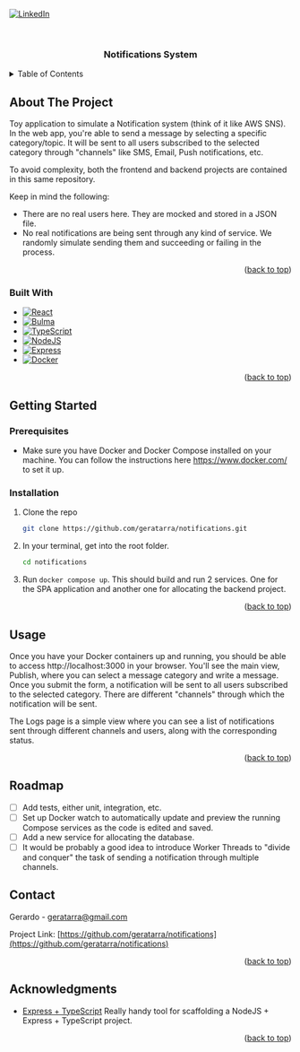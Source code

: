 <!-- Improved compatibility of back to top link: See: https://github.com/othneildrew/Best-README-Template/pull/73 -->
<a name="readme-top"></a>

[![LinkedIn][linkedin-shield]][linkedin-url]

<!-- PROJECT LOGO -->
<br />
<div align="center">
  <h3 align="center">Notifications System</h3>
</div>


<!-- TABLE OF CONTENTS -->
<details>
  <summary>Table of Contents</summary>
  <ol>
    <li>
      <a href="#about-the-project">About The Project</a>
      <ul>
        <li><a href="#built-with">Built With</a></li>
      </ul>
    </li>
    <li>
      <a href="#getting-started">Getting Started</a>
      <ul>
        <li><a href="#prerequisites">Prerequisites</a></li>
        <li><a href="#installation">Installation</a></li>
      </ul>
    </li>
    <li><a href="#usage">Usage</a></li>
    <li><a href="#roadmap">Roadmap</a></li>
    <li><a href="#contact">Contact</a></li>
    <li><a href="#acknowledgments">Acknowledgments</a></li>
  </ol>
</details>


<!-- ABOUT THE PROJECT -->
## About The Project

Toy application to simulate a Notification system (think of it like AWS SNS). In the web app, you're able to send a message by selecting a specific category/topic. It will be sent to all users subscribed to the selected category through "channels" like SMS, Email, Push notifications, etc.

To avoid complexity, both the frontend and backend projects are contained in this same repository.

Keep in mind the following:

- There are no real users here. They are mocked and stored in a JSON file.
- No real notifications are being sent through any kind of service. We randomly simulate sending them and succeeding or failing in the process.

<p align="right">(<a href="#readme-top">back to top</a>)</p>


### Built With

* [![React][React.js]][React-url]
* [![Bulma][Bulma.css]][Bulma-url]
* [![TypeScript][TypeScript-badge]][TypeScript-url]
* [![NodeJS][NodeJS-badge]][NodeJS-url]
* [![Express][Express-badge]][Express-url]
* [![Docker][Docker-badge]][Docker-url]


<p align="right">(<a href="#readme-top">back to top</a>)</p>


<!-- GETTING STARTED -->
## Getting Started
### Prerequisites
- Make sure you have Docker and Docker Compose installed on your machine. You can follow the instructions here https://www.docker.com/ to set it up.

### Installation

1. Clone the repo
   ```sh
   git clone https://github.com/geratarra/notifications.git
   ```
2. In your terminal, get into the root folder.
   ```sh
   cd notifications
   ```
3. Run `docker compose up`. This should build and run 2 services. One for the SPA application and another one for allocating the backend project.


<p align="right">(<a href="#readme-top">back to top</a>)</p>



<!-- USAGE EXAMPLES -->
## Usage
Once you have your Docker containers up and running, you should be able to access http://localhost:3000 in your browser. You'll see the main view, Publish, where you can select a message category and write a message. Once you submit the form, a notification will be sent to all users subscribed to the selected category. There are different "channels" through which the notification will be sent.

The Logs page is a simple view where you can see a list of notifications sent through different channels and users, along with the corresponding status.

<p align="right">(<a href="#readme-top">back to top</a>)</p>



<!-- ROADMAP -->
## Roadmap
- [ ] Add tests, either unit, integration, etc.
- [ ] Set up Docker watch to automatically update and preview the running Compose services as the code is edited and saved.
- [ ] Add a new service for allocating the database.
- [ ] It would be probably a good idea to introduce Worker Threads to "divide and conquer" the task of sending a notification through multiple channels.

<!-- CONTACT -->
## Contact

Gerardo  - geratarra@gmail.com

Project Link: [https://github.com/geratarra/notifications](https://github.com/geratarra/notifications)

<p align="right">(<a href="#readme-top">back to top</a>)</p>

<!-- ACKNOWLEDGMENTS -->
## Acknowledgments

* [Express + TypeScript](https://github.com/seanpmaxwell/express-generator-typescript) Really handy tool for scaffolding a NodeJS + Express + TypeScript project.

<p align="right">(<a href="#readme-top">back to top</a>)</p>


<!-- MARKDOWN LINKS & IMAGES -->
<!-- https://www.markdownguide.org/basic-syntax/#reference-style-links -->
[linkedin-shield]: https://img.shields.io/badge/-LinkedIn-black.svg?style=for-the-badge&logo=linkedin&colorB=555
[linkedin-url]: https://linkedin.com/in/gerardotarragona
[React.js]: https://img.shields.io/badge/React-20232A?style=for-the-badge&logo=react&logoColor=61DAFB
[React-url]: https://reactjs.org/
[Bulma-url]: https://bulma.io/
[Bulma.css]: https://img.shields.io/badge/Bulma-black?style=for-the-badge&logo=bulma
[TypeScript-badge]: https://img.shields.io/badge/TypeScript-black?style=for-the-badge&logo=typescript
[TypeScript-url]: https://www.typescriptlang.org/
[NodeJS-url]: https://nodejs.org/en
[NodeJS-badge]: https://img.shields.io/badge/Node.js-43853D?style=for-the-badge&logo=node.js&logoColor=white
[Express-url]: https://expressjs.com/
[Express-badge]: https://img.shields.io/badge/Express.js-404D59?style=for-the-badge
[Docker-url]: https://www.docker.com/
[Docker-badge]: https://img.shields.io/badge/Docker-blue?style=for-the-badge&logo=docker

